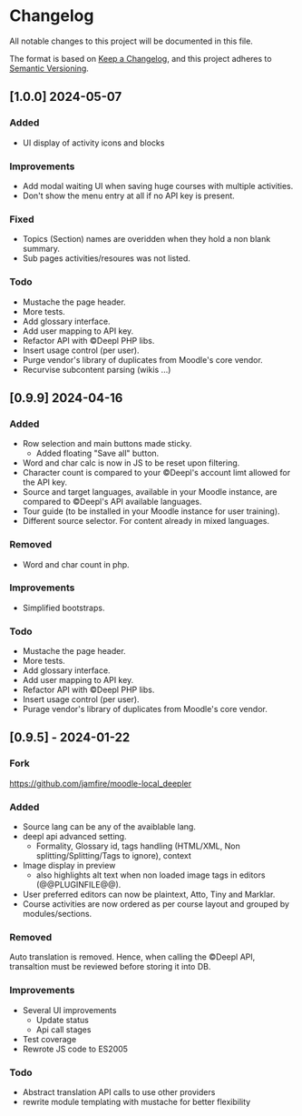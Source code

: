 # Changelog

All notable changes to this project will be documented in this file.

The format is based on [Keep a Changelog](https://keepachangelog.com/en/1.0.0/),
and this project adheres to [Semantic Versioning](https://semver.org/spec/v2.0.0.html).

## [1.0.0] 2024-05-07

### Added

- UI display of activity icons and blocks

### Improvements

- Add modal waiting UI when saving huge courses with multiple activities.
- Don't show the menu entry at all if no API key is present.

### Fixed

- Topics (Section) names are overidden when they hold a non blank summary.
- Sub pages activities/resoures was not listed.

### Todo

- Mustache the page header.
- More tests.
- Add glossary interface.
- Add user mapping to API key.
- Refactor API with ©Deepl PHP libs.
- Insert usage control (per user).
- Purge vendor's library of duplicates from Moodle's core vendor.
- Recurvise subcontent parsing (wikis ...)

## [0.9.9] 2024-04-16

### Added

- Row selection and main buttons made sticky.
    - Added floating "Save all" button.
- Word and char calc is now in JS to be reset upon filtering.
- Character count is compared to your ©Deepl's account limt allowed for the API key.
- Source and target languages, available in your Moodle instance, are compared to ©Deepl's API available languages.
- Tour guide (to be installed in your Moodle instance for user training).
- Different source selector. For content already in mixed languages.

### Removed

- Word and char count in php.

### Improvements

- Simplified bootstraps.

### Todo

- Mustache the page header.
- More tests.
- Add glossary interface.
- Add user mapping to API key.
- Refactor API with ©Deepl PHP libs.
- Insert usage control (per user).
- Purage vendor's library of duplicates from Moodle's core vendor.

## [0.9.5] - 2024-01-22

### Fork

https://github.com/jamfire/moodle-local_deepler

### Added

- Source lang can be any of the avaiblable lang.
- deepl api advanced setting.
    - Formality, Glossary id, tags handling (HTML/XML, Non splitting/Splitting/Tags to ignore), context
- Image display in preview
    - also highlights alt text when non loaded image tags in editors (@@PLUGINFILE@@).
- User preferred editors can now be plaintext, Atto, Tiny and Marklar.
- Course activities are now ordered as per course layout and grouped by modules/sections.

### Removed

Auto translation is removed. Hence, when calling the ©Deepl API, transaltion must be reviewed before storing it into DB.

### Improvements

- Several UI improvements
    - Update status
    - Api call stages
- Test coverage
- Rewrote JS code to ES2005

### Todo

- Abstract translation API calls to use other providers
- rewrite module templating with mustache for better flexibility
